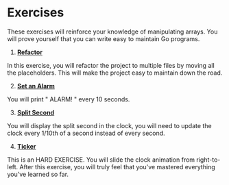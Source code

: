 # Exercises

These exercises will reinforce your knowledge of manipulating arrays. You will prove yourself that you can write easy to maintain Go programs.

1. **[Refactor](https://github.com/inancgumus/learngo/tree/master/14-arrays/13-project-clock/exercises/01-refactor)**

  In this exercise, you will refactor the project to multiple files by moving
  all the placeholders. This will make the project easy to maintain down the road.

2. **[Set an Alarm](https://github.com/inancgumus/learngo/tree/master/14-arrays/13-project-clock/exercises/02-alarm)**

  You will print " ALARM! " every 10 seconds.

3. **[Split Second](https://github.com/inancgumus/learngo/tree/master/14-arrays/13-project-clock/exercises/03-split-second)**

  You will display the split second in the clock, you will need to update the
  clock every 1/10th of a second instead of every second.

4. **[Ticker](https://github.com/inancgumus/learngo/tree/master/14-arrays/13-project-clock/exercises/04-ticker)**

  This is an HARD EXERCISE. You will slide the clock animation from right-to-left. After this exercise, you will truly feel that you've mastered everything you've learned so far.